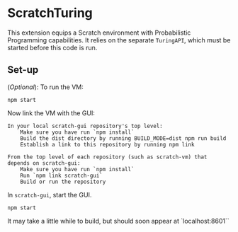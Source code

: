 # ScratchTuring
This extension equips a Scratch environment with Probabilistic Programming capabilities. It relies on the separate `TuringAPI`, which must be started before this code is run. 

## Set-up
(*Optional*): To run the VM:
```
npm start
```

Now link the VM with the GUI:

    In your local scratch-gui repository's top level:
        Make sure you have run `npm install`
        Build the dist directory by running BUILD_MODE=dist npm run build
        Establish a link to this repository by running npm link

    From the top level of each repository (such as scratch-vm) that depends on scratch-gui:
        Make sure you have run `npm install`
        Run `npm link scratch-gui`
        Build or run the repository


In `scratch-gui`, start the GUI. 
```
npm start
```

It may take a little while to build, but should soon appear at `localhost:8601``
